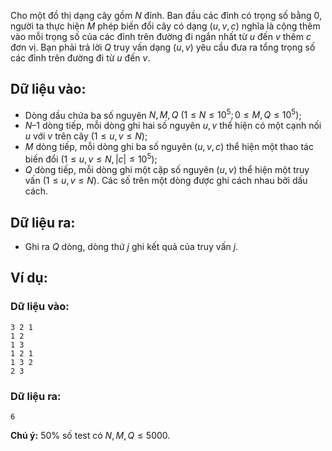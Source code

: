 <!--**<center>NGUỒN: ĐỀ THI THỬ VOI 2015 3HB (Hải phòng - Hải Dương - Hưng Yên - Bắc Giang)</center>**-->

Cho một đồ thị dạng cây gồm $N$ đỉnh. Ban đầu các đỉnh có trọng số bằng $0$, người ta thực hiện $M$ phép biến đổi cây có dạng $(u, v, c)$ nghĩa là cộng thêm vào mỗi trọng số của các đỉnh trên đường đi ngắn nhất từ $u$ đến $v$ thêm $c$ đơn vị. Bạn phải trả lời $Q$ truy vấn dạng $(u, v)$ yêu cầu đưa ra tổng trọng số các đỉnh trên đường đi từ $u$ đến $v$.

## Dữ liệu vào:
- Dòng dầu chứa ba số nguyên $N, M, Q\ (1 ≤ N ≤ 10^5; 0 ≤ M, Q ≤ 10^5)$;
- $N – 1$ dòng tiếp, mỗi dòng ghi hai số nguyên $u, v$ thể hiện có một cạnh nối $u$ với $v$ trên cây $(1 ≤ u, v ≤ N)$;
- $M$ dòng tiếp, mỗi dòng ghi ba số nguyên $(u, v, c)$ thể hiện một thao tác biến đổi $(1 ≤ u, v ≤ N, |c| ≤ 10^5)$;
- $Q$ dòng tiếp, mỗi dòng ghi một cặp số nguyên $(u, v)$ thể hiện một truy vấn $(1 ≤ u, v ≤ N)$.
Các số trên một dòng được ghi cách nhau bởi dấu cách.

## Dữ liệu ra:
- Ghi ra $Q$ dòng, dòng thứ $j$ ghi kết quả của truy vấn $j$.

## Ví dụ:
### Dữ liệu vào:
```
3 2 1
1 2
1 3
1 2 1
1 3 2
2 3
```

### Dữ liệu ra:
```
6
```

**Chú ý:** $50\%$ số test có $N,M ,Q≤5000$.